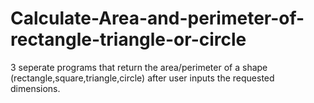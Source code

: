 # Calculate-Area-and-perimeter-of-rectangle-triangle-or-circle
3 seperate programs that return the area/perimeter of a shape (rectangle,square,triangle,circle) after user inputs the requested dimensions.
